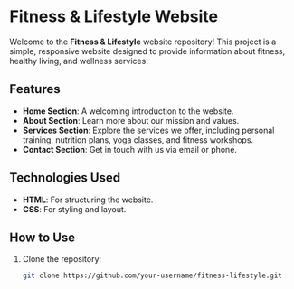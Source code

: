 # Fitness & Lifestyle Website

Welcome to the **Fitness & Lifestyle** website repository! This project is a simple, responsive website designed to provide information about fitness, healthy living, and wellness services.

## Features

- **Home Section**: A welcoming introduction to the website.
- **About Section**: Learn more about our mission and values.
- **Services Section**: Explore the services we offer, including personal training, nutrition plans, yoga classes, and fitness workshops.
- **Contact Section**: Get in touch with us via email or phone.

## Technologies Used

- **HTML**: For structuring the website.
- **CSS**: For styling and layout.

## How to Use

1. Clone the repository:
   ```bash
   git clone https://github.com/your-username/fitness-lifestyle.git
